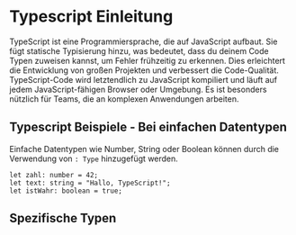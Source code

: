 # Typescript Einleitung

TypeScript ist eine Programmiersprache, die auf JavaScript aufbaut. Sie fügt statische Typisierung hinzu, was bedeutet, dass du deinem Code Typen zuweisen kannst, um Fehler frühzeitig zu erkennen. Dies erleichtert die Entwicklung von großen Projekten und verbessert die Code-Qualität. TypeScript-Code wird letztendlich zu JavaScript kompiliert und läuft auf jedem JavaScript-fähigen Browser oder Umgebung. Es ist besonders nützlich für Teams, die an komplexen Anwendungen arbeiten.

## Typescript Beispiele - Bei einfachen Datentypen

Einfache Datentypen wie Number, String oder Boolean können durch die Verwendung von `: Type` hinzugefügt werden.

```
let zahl: number = 42;
let text: string = "Hallo, TypeScript!";
let istWahr: boolean = true;
```

## Spezifische Typen
